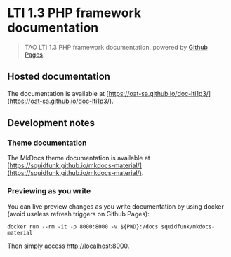 # LTI 1.3 PHP framework documentation

> TAO LTI 1.3 PHP framework documentation, powered by [Github Pages](https://pages.github.com/).

## Hosted documentation

The documentation is available at [https://oat-sa.github.io/doc-lti1p3/](https://oat-sa.github.io/doc-lti1p3/).

## Development notes

### Theme documentation

The MkDocs theme documentation is available at [https://squidfunk.github.io/mkdocs-material/](https://squidfunk.github.io/mkdocs-material/).

### Previewing as you write

You can live preview changes as you write documentation by using docker (avoid useless refresh triggers on Github Pages):

```shell
docker run --rm -it -p 8000:8000 -v ${PWD}:/docs squidfunk/mkdocs-material
```

Then simply access [http://localhost:8000](http://localhost:8000). 